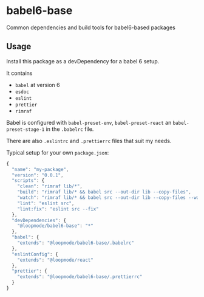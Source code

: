 # babel6-base

Common dependencies and build tools for babel6-based packages

## Usage

Install this package as a devDependency for a babel 6 setup.

It contains

- `babel` at version 6
- `esdoc`
- `eslint`
- `prettier`
- `rimraf`

Babel is configured with `babel-preset-env`, `babel-preset-react` an `babel-preset-stage-1` in the `.babelrc` file.

There are also `.eslintrc` and `.prettierrc` files that suit my needs.

Typical setup for your own `package.json`:

```javascript
{
  "name": "my-package",
  "version": "0.0.1",
  "scripts": {
    "clean": "rimraf lib/*",
    "build": "rimraf lib/* && babel src --out-dir lib --copy-files",
    "watch": "rimraf lib/* && babel src --out-dir lib --copy-files --watch",
    "lint": "eslint src",
    "lint:fix": "eslint src --fix"
  },
  "devDependencies": {
    "@loopmode/babel6-base": "*"
  },
  "babel": {
    "extends": "@loopmode/babel6-base/.babelrc"
  },
  "eslintConfig": {
    "extends": "@loopmode/react"
  },
  "prettier": {
    "extends": "@loopmode/babel6-base/.prettierrc"
  }
}

```

